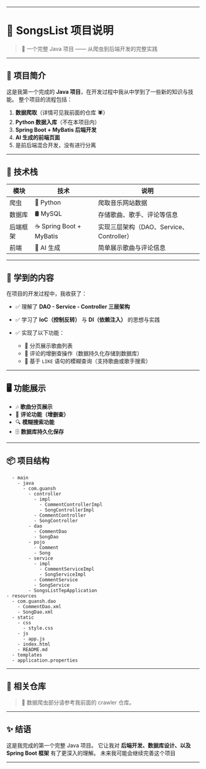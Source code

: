 
---

# 🎵 SongsList 项目说明

> 🚀 一个完整 Java 项目 —— 从爬虫到后端开发的完整实践

---

## 🌟 项目简介

这是我第一个完成的 **Java 项目**，在开发过程中我从中学到了一些新的知识与技能。
整个项目的流程包括：

1. **数据爬取**（详情可见我前面的仓库 🕷️）
2. **Python 数据入库**（不在本项目内）
3. **Spring Boot + MyBatis 后端开发**
4. **AI 生成的前端页面**
5. 是前后端混合开发，没有进行分离

---

## 🧩 技术栈

| 模块   | 技术                      | 说明                             |
| ---- | ----------------------- | ------------------------------ |
| 爬虫   | 🐍 Python               | 爬取音乐网站数据                       |
| 数据库  | 🛢️ MySQL               | 存储歌曲、歌手、评论等信息                  |
| 后端框架 | ☕ Spring Boot + MyBatis | 实现三层架构（DAO、Service、Controller） |
| 前端   | 🤖 AI 生成                | 简单展示歌曲与评论信息                    |

---

## 🧠 学到的内容

在项目的开发过程中，我收获了：

* ✅ 理解了 **DAO - Service - Controller 三层架构**
* ✅ 学习了 **IoC（控制反转）** 与 **DI（依赖注入）** 的思想与实践
* ✅ 实现了以下功能：

  * 🔹 分页展示歌曲列表
  * 🔹 评论的增删查操作（数据持久化存储到数据库）
  * 🔹 基于 `LIKE` 语句的模糊查询（支持歌曲或歌手搜索）

---

## 🖥️ 功能展示

* 🎶 **歌曲分页展示**
* 💬 **评论功能（增删查）**
* 🔍 **模糊搜索功能**
* 🗄️ **数据库持久化保存**

---

## 📦 项目结构

```- src
  - main
    - java
      - com.guansh
        - controller
          - impl
            - CommentControllerImpl
            - SongControllerImpl
          - CommentController
          - SongController
        - dao
          - CommentDao
          - SongDao
        - pojo
          - Comment
          - Song
        - service
          - impl
            - CommentServiceImpl
            - SongServiceImpl
          - CommentService
          - SongService
        - SongsListTepApplication
- resources
  - com.guansh.dao
    - CommentDao.xml
    - SongDao.xml
  - static
    - css
      - style.css
    - js
      - app.js
    - index.html
    - README.md
  - templates
  - application.properties
```

---

## 🔗 相关仓库

> 🧩 数据爬虫部分请参考我前面的 crawler 仓库。

---

## ✨ 结语

这是我完成的第一个完整 Java 项目。
它让我对 **后端开发、数据库设计、以及 Spring Boot 框架** 有了更深入的理解。
未来我可能会继续完善这个项目



---


